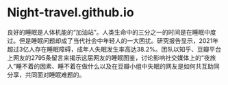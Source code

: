 # Night-travel.github.io
良好的睡眠是人体机能的“加油站”。人类生命中的三分之一的时间是在睡眠中度过。但是睡眠问题却成了当代社会中年轻人的一大困扰。研究报告显示，2021年超过3亿人存在睡眠障碍，成年人失眠发生率高达38.2%。团队以知乎、豆瓣平台上网友的2795条留言来揭示这届网友的睡眠图鉴，讨论影响社交媒体上的“夜旅人”睡不着的因素、睡不着在做什么以及在豆瓣小组中失眠的网友是如何共互助同分享，共同面对睡眠难题的。
